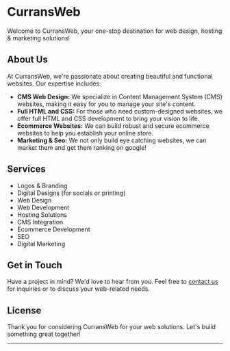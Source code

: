 # CurransWeb
Welcome to CurransWeb, your one-stop destination for web design, hosting & marketing solutions!

## About Us
At CurransWeb, we're passionate about creating beautiful and functional websites. Our expertise includes:

- **CMS Web Design:** We specialize in Content Management System (CMS) websites, making it easy for you to manage your site's content.
- **Full HTML and CSS:** For those who need custom-designed websites, we offer full HTML and CSS development to bring your vision to life.
- **Ecommerce Websites:** We can build robust and secure ecommerce websites to help you establish your online store.
- **Marketing & Seo:** We not only build eye catching websites, we can market them and get them ranking on google!

## Services

- Logos & Branding
- Digital Designs (for socials or printing)
- Web Design
- Web Development
- Hosting Solutions
- CMS Integration
- Ecommerce Development
- SEO
- Digital Marketing

## Get in Touch

Have a project in mind? We'd love to hear from you. Feel free to [contact us](mailto:info@curransweb.co.uk) for inquiries or to discuss your web-related needs.

## License
Thank you for considering CurransWeb for your web solutions. Let's build something great together!

---
